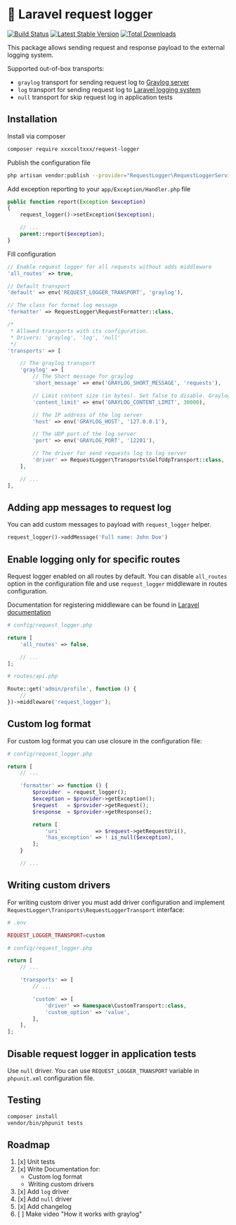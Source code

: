 # :memo: Laravel request logger

[![Build Status](https://travis-ci.com/xxxcoltxxx/request-logger.svg?branch=master)](https://travis-ci.com/xxxcoltxxx/request-logger)
[![Latest Stable Version](https://poser.pugx.org/xxxcoltxxx/request-logger/v/stable)](https://packagist.org/packages/xxxcoltxxx/request-logger)
[![Total Downloads](https://poser.pugx.org/xxxcoltxxx/request-logger/downloads)](https://packagist.org/packages/xxxcoltxxx/request-logger)

This package allows sending request and response payload to the external logging system.

Supported out-of-box transports:
* `graylog` transport for sending request log to [Graylog server](https://www.graylog.org)
* `log` transport for sending request log to [Laravel logging system](https://laravel.com/docs/5.7/logging)
* `null` transport for skip request log in application tests

## Installation

Install via composer

```bash
composer require xxxcoltxxx/request-logger
```

Publish the configuration file

```bash
php artisan vendor:publish --provider="RequestLogger\RequestLoggerServiceProvider"
```

Add exception reporting to your `app/Exception/Handler.php` file

```php
public function report(Exception $exception)
{
    request_logger()->setException($exception);

    // ...
    parent::report($exception);
}
```

Fill configuration

```php
// Enable request logger for all requests without adds middleware
'all_routes' => true,

// Default transport
'default' => env('REQUEST_LOGGER_TRANSPORT', 'graylog'),

// The class for format log message
'formatter' => RequestLogger\RequestFormatter::class,

/*
 * Allowed transports with its configuration.
 * Drivers: 'graylog', 'log', 'null'
 */
'transports' => [

    // The graylog transport
    'graylog' => [
        // The Short message for graylog
        'short_message' => env('GRAYLOG_SHORT_MESSAGE', 'requests'),

        // Limit content size (in bytes). Set false to disable. Graylog has limitations on input messages
        'content_limit' => env('GRAYLOG_CONTENT_LIMIT', 30000),

        // The IP address of the log server
        'host' => env('GRAYLOG_HOST', '127.0.0.1'),

        // The UDP port of the log server
        'port' => env('GRAYLOG_PORT', '12201'),

        // The driver for send requests log to log server
        'driver' => RequestLogger\Transports\GelfUdpTransport::class,
    ],

    // ...
],
```

## Adding app messages to request log

You can add custom messages to payload with `request_logger` helper.

```php
request_logger()->addMessage('Full name: John Doe')
```

## Enable logging only for specific routes

Request logger enabled on all routes by default.
You can disable `all_routes` option in the configuration file and use `request_logger` middleware in routes configuration.

Documentation for registering middleware can be found in [Laravel documentation](https://laravel.com/docs/5.7/middleware#registering-middleware)

```php
# config/request_logger.php

return [
    'all_routes' => false,

    // ...
];

# routes/api.php

Route::get('admin/profile', function () {
    //
})->middleware('request_logger');
``` 

## Custom log format

For custom log format you can use closure in the configuration file:
```php
# config/request_logger.php

return [
    // ...

    'formatter' => function () {
        $provider  = request_logger();
        $exception = $provider->getException();
        $request   = $provider->getRequest();
        $response  = $provider->getResponse();

        return [
            'uri'           => $request->getRequestUri(),
            'has_exception' => ! is_null($exception),
        ];
    }

    // ...
```

## Writing custom drivers
For writing custom driver you must add driver configuration and implement `RequestLogger\Transports\RequestLoggerTransport` interface:

```php
# .env

REQUEST_LOGGER_TRANSPORT=custom

# config/request_logger.php

return [
    // ...

    'transports' => [
        // ...

        'custom' => [
            'driver' => Namespace\CustomTransport::class,
            'custom_option' => 'value',
        ],
    ],
];
```

## Disable request logger in application tests

Use `null` driver. You can use `REQUEST_LOGGER_TRANSPORT` variable in `phpunit.xml` configuration file.

## Testing

```bash
composer install
vendor/bin/phpunit tests
```

## Roadmap

1. [x] Unit tests
1. [x] Write Documentation for:
   * Custom log format
   * Writing custom drivers
1. [x] Add `log` driver
1. [x] Add `null` driver
1. [x] Add changelog
1. [ ] Make video "How it works with graylog"
